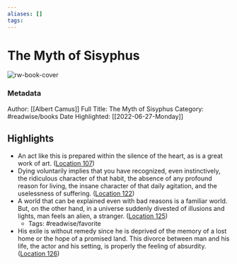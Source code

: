 ```yaml
---
aliases: []
tags:
---
```

# The Myth of Sisyphus

![rw-book-cover](https://images-na.ssl-images-amazon.com/images/I/41SM8-XGezL._SL200_.jpg)
### Metadata
Author: [[Albert Camus]]
Full Title: The Myth of Sisyphus
Category: #readwise/books
Date Highlighted: [[2022-06-27-Monday]]

## Highlights
- An act like this is prepared within the silence of the heart, as is a great work of art. ([Location 107](https://readwise.io/to_kindle?action=open&asin=B07HLQQZ3L&location=107))
- Dying voluntarily implies that you have recognized, even instinctively, the ridiculous character of that habit, the absence of any profound reason for living, the insane character of that daily agitation, and the uselessness of suffering. ([Location 122](https://readwise.io/to_kindle?action=open&asin=B07HLQQZ3L&location=122))
- A world that can be explained even with bad reasons is a familiar world. But, on the other hand, in a universe suddenly divested of illusions and lights, man feels an alien, a stranger. ([Location 125](https://readwise.io/to_kindle?action=open&asin=B07HLQQZ3L&location=125))
    - Tags: #readwise/favorite 
- His exile is without remedy since he is deprived of the memory of a lost home or the hope of a promised land. This divorce between man and his life, the actor and his setting, is properly the feeling of absurdity. ([Location 126](https://readwise.io/to_kindle?action=open&asin=B07HLQQZ3L&location=126))

